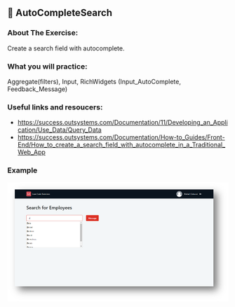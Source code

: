 ## :ledger: AutoCompleteSearch

### About The Exercise:

Create a search field with autocomplete.

### What you will practice:

Aggregate(filters), Input, RichWidgets (Input_AutoComplete, Feedback_Message)

### Useful links and resoucers:

- https://success.outsystems.com/Documentation/11/Developing_an_Application/Use_Data/Query_Data
- https://success.outsystems.com/Documentation/How-to_Guides/Front-End/How_to_create_a_search_field_with_autocomplete_in_a_Traditional_Web_App

### Example
![OutSystems Image](./Samples/autoCompleteSearch.png)

